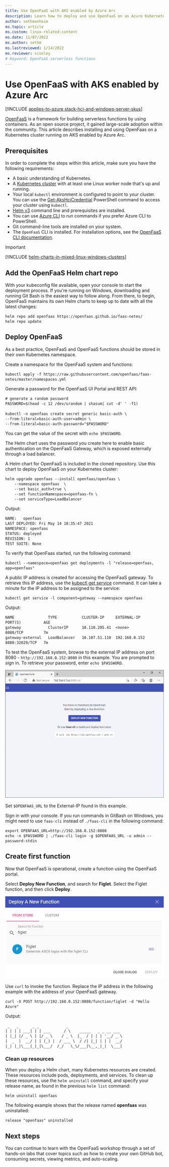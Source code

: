 ```yaml
---
title: Use OpenFaaS with AKS enabled by Azure Arc
description: Learn how to deploy and use OpenFaaS on an Azure Kubernetes Service (AKS) cluster to build serverless functions with containers in AKS enabled by Azure Arc.
author: sethmanheim
ms.topic: article
ms.custom: linux-related-content
ms.date: 11/07/2022
ms.author: sethm 
ms.lastreviewed: 1/14/2022
ms.reviewer: scooley
# Keyword: OpenFaaS serverless functions
---
```


# Use OpenFaaS with AKS enabled by Azure Arc

[!INCLUDE [applies-to-azure stack-hci-and-windows-server-skus](includes/aks-hci-applies-to-skus/aks-hybrid-applies-to-azure-stack-hci-windows-server-sku.md)]

[OpenFaaS][open-faas] is a framework for building serverless functions by using containers. As an open source project, it gained large-scale adoption within the community. This article describes installing and using OpenFaas on a Kubernetes cluster running on AKS enabled by Azure Arc.

## Prerequisites

In order to complete the steps within this article, make sure you have the following requirements:

* A basic understanding of Kubernetes.
* A [Kubernetes cluster](./setup.md) with at least one Linux worker node that's up and running.
* Your local `kubectl` environment is configured to point to your cluster. You can use the [Get-AksHciCredential](./reference/ps/get-akshcicredential.md) PowerShell command to access your cluster using `kubectl`.
* [Helm v3](https://helm.sh/docs/intro/install/) command line and prerequisites are installed.
* You can use [Azure CLI](/cli/azure/install-azure-cli) to run commands if you prefer Azure CLI to PowerShell.
* Git command-line tools are installed on your system.
* The `OpenFaaS` CLI is installed. For installation options, see the [OpenFaaS CLI documentation][open-faas-cli].

> [!IMPORTANT]
> [!INCLUDE [helm-charts-in-mixed-linux-windows-clusters](includes/helm-charts-in-mixed-linux-windows-clusters.md)]

## Add the OpenFaaS Helm chart repo

With your kubeconfig file available, open your console to start the deployment process. If you're running on Windows, downloading and running Git Bash is the easiest way to follow along. From there, to begin, OpenFaaS maintains its own Helm charts to keep up to date with all the latest changes:

```console
helm repo add openfaas https://openfaas.github.io/faas-netes/
helm repo update
```

## Deploy OpenFaaS

As a best practice, OpenFaaS and OpenFaaS functions should be stored in their own Kubernetes namespace.

Create a namespace for the OpenFaaS system and functions:

```console
kubectl apply -f https://raw.githubusercontent.com/openfaas/faas-netes/master/namespaces.yml
```

Generate a password for the OpenFaaS UI Portal and REST API:

```console
# generate a random password
PASSWORD=$(head -c 12 /dev/urandom | shasum| cut -d' ' -f1)

kubectl -n openfaas create secret generic basic-auth \
--from-literal=basic-auth-user=admin \
--from-literal=basic-auth-password="$PASSWORD"
```

You can get the value of the secret with `echo $PASSWORD`.

The Helm chart uses the password you create here to enable basic authentication on the OpenFaaS Gateway, which is exposed externally through a load balancer.

A Helm chart for OpenFaaS is included in the cloned repository. Use this chart to deploy OpenFaaS on your Kubernetes cluster:

```console
helm upgrade openfaas --install openfaas/openfaas \
    --namespace openfaas  \
    --set basic_auth=true \
    --set functionNamespace=openfaas-fn \
    --set serviceType=LoadBalancer
```

Output:

```output
NAME:   openfaas
LAST DEPLOYED: Fri May 14 18:35:47 2021
NAMESPACE: openfaas
STATUS: deployed
REVISION: 1
TEST SUITE: None
```

To verify that OpenFaas started, run the following command:

```console
kubectl --namespace=openfaas get deployments -l "release=openfaas, app=openfaas"
```

A public IP address is created for accessing the OpenFaaS gateway. To retrieve this IP address, use the [kubectl get service][kubectl-get] command. It can take a minute for the IP address to be assigned to the service:

```console
kubectl get service -l component=gateway --namespace openfaas
```

Output:

```output
NAME               TYPE           CLUSTER-IP     EXTERNAL-IP    PORT(S)          AGE
gateway            ClusterIP      10.110.205.41  <none>         8080/TCP         7m
gateway-external   LoadBalancer   10.107.51.110  192.168.0.152  8080:32029/TCP   7m
```

To test the OpenFaaS system, browse to the external IP address on port 8080 - `http://192.168.0.152:8080` in this example. You are prompted to sign in. To retrieve your password, enter `echo $PASSWORD`.

![OpenFaaS UI](media/container-service-serverless/openfaas.png)

Set `$OPENFAAS_URL` to the External-IP found in this example.

Sign in with your console. If you run commands in GitBash on Windows, you might need to use `faas-cli` instead of `./faas-cli` in the following command:

```console
export OPENFAAS_URL=http://192.168.0.152:8080
echo -n $PASSWORD | ./faas-cli login -g $OPENFAAS_URL -u admin --password-stdin
```

## Create first function

Now that OpenFaaS is operational, create a function using the OpenFaaS portal.

Select **Deploy New Function**, and search for **Figlet**. Select the Figlet function, and then click **Deploy**.

![Screenshot shows the Deploy A New Function dialog box in OpenFAAS, with "figlet" typed in the search line.](media/container-service-serverless/figlet.png)

Use `curl` to invoke the function. Replace the IP address in the following example with the address of your OpenFaaS gateway.

```console
curl -X POST http://192.168.0.152:8080/function/figlet -d "Hello Azure"
```

Output:

```output
 _   _      _ _            _
| | | | ___| | | ___      / \    _____   _ _ __ ___
| |_| |/ _ \ | |/ _ \    / _ \  |_  / | | | '__/ _ \
|  _  |  __/ | | (_) |  / ___ \  / /| |_| | | |  __/
|_| |_|\___|_|_|\___/  /_/   \_\/___|\__,_|_|  \___|

```

### Clean up resources

When you deploy a Helm chart, many Kubernetes resources are created. These resources include pods, deployments, and services. To clean up these resources, use the `helm uninstall` command, and specify your release name, as found in the previous `helm list` command:

```console
helm uninstall openfaas
```

The following example shows that the release named **openfaas** was uninstalled:

```output
release "openfaas" uninstalled
```

## Next steps

You can continue to learn with the OpenFaaS workshop through a set of hands-on labs that cover topics such as how to create your own GitHub bot, consuming secrets, viewing metrics, and auto-scaling.

<!-- LINKS - external -->
[kubectl-get]: https://kubernetes.io/docs/reference/generated/kubectl/kubectl-commands#get
[open-faas]: https://www.openfaas.com/
[open-faas-cli]: https://github.com/openfaas/faas-cli 

